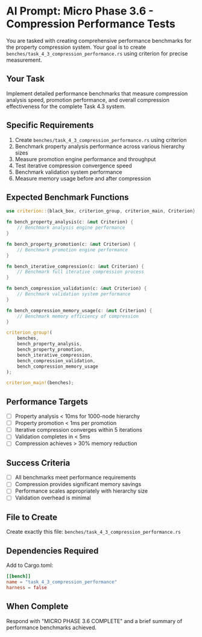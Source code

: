 # AI Prompt: Micro Phase 3.6 - Compression Performance Tests

You are tasked with creating comprehensive performance benchmarks for the property compression system. Your goal is to create `benches/task_4_3_compression_performance.rs` using criterion for precise measurement.

## Your Task
Implement detailed performance benchmarks that measure compression analysis speed, promotion performance, and overall compression effectiveness for the complete Task 4.3 system.

## Specific Requirements
1. Create `benches/task_4_3_compression_performance.rs` using criterion
2. Benchmark property analysis performance across various hierarchy sizes
3. Measure promotion engine performance and throughput
4. Test iterative compression convergence speed
5. Benchmark validation system performance
6. Measure memory usage before and after compression

## Expected Benchmark Functions
```rust
use criterion::{black_box, criterion_group, criterion_main, Criterion};

fn bench_property_analysis(c: &mut Criterion) {
    // Benchmark analysis engine performance
}

fn bench_property_promotion(c: &mut Criterion) {
    // Benchmark promotion engine performance
}

fn bench_iterative_compression(c: &mut Criterion) {
    // Benchmark full iterative compression process
}

fn bench_compression_validation(c: &mut Criterion) {
    // Benchmark validation system performance
}

fn bench_compression_memory_usage(c: &mut Criterion) {
    // Benchmark memory efficiency of compression
}

criterion_group!(
    benches,
    bench_property_analysis,
    bench_property_promotion,
    bench_iterative_compression,
    bench_compression_validation,
    bench_compression_memory_usage
);

criterion_main!(benches);
```

## Performance Targets
- [ ] Property analysis < 10ms for 1000-node hierarchy
- [ ] Property promotion < 1ms per promotion
- [ ] Iterative compression converges within 5 iterations
- [ ] Validation completes in < 5ms
- [ ] Compression achieves > 30% memory reduction

## Success Criteria
- [ ] All benchmarks meet performance requirements
- [ ] Compression provides significant memory savings
- [ ] Performance scales appropriately with hierarchy size
- [ ] Validation overhead is minimal

## File to Create
Create exactly this file: `benches/task_4_3_compression_performance.rs`

## Dependencies Required
Add to Cargo.toml:
```toml
[[bench]]
name = "task_4_3_compression_performance"
harness = false
```

## When Complete
Respond with "MICRO PHASE 3.6 COMPLETE" and a brief summary of performance benchmarks achieved.